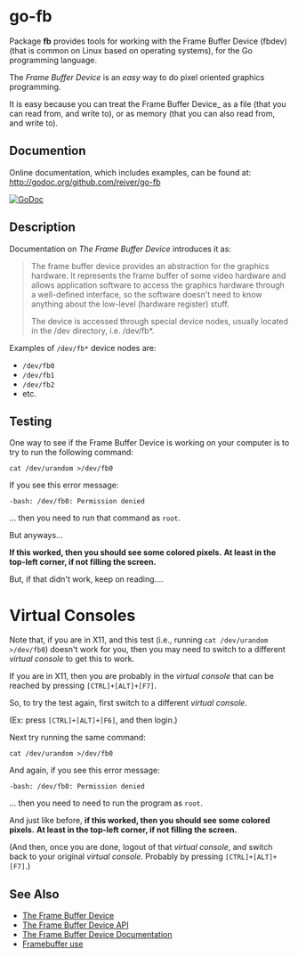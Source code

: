 # go-fb

Package **fb** provides tools for working with the Frame Buffer Device (fbdev) (that is common on Linux based on operating systems), for the Go programming language.

The _Frame Buffer Device_ is an _easy_ way to do pixel oriented graphics programming.

It is easy because you can treat the Frame Buffer Device_ as a file (that you can read from, and write to), or as memory (that you can also read from, and write to).


## Documention

Online documentation, which includes examples, can be found at: http://godoc.org/github.com/reiver/go-fb

[![GoDoc](https://godoc.org/github.com/reiver/go-fb?status.svg)](https://godoc.org/github.com/reiver/go-fb)


## Description

Documentation on _The Frame Buffer Device_ introduces it as:

> The frame buffer device provides an abstraction for the graphics hardware. It
> represents the frame buffer of some video hardware and allows application
> software to access the graphics hardware through a well-defined interface, so
> the software doesn't need to know anything about the low-level (hardware
> register) stuff.
> 
> The device is accessed through special device nodes, usually located in the
> /dev directory, i.e. /dev/fb*.

Examples of `/dev/fb*` device nodes are:

* `/dev/fb0`
* `/dev/fb1`
* `/dev/fb2`
* etc.


## Testing

One way to see if the Frame Buffer Device is working on your computer is to try to run the following command:

```
cat /dev/urandom >/dev/fb0
```

If you see this error message:
```
-bash: /dev/fb0: Permission denied
```

... then you need to run that command as `root`.


But anyways...

**If this worked, then you should see some colored pixels.**
**At least in the top-left corner, if not filling the screen.**

But, if that didn't work, keep on reading....


# Virtual Consoles

Note that, if you are in X11, and this test (i.e., running `cat /dev/urandom >/dev/fb0`) doesn't work for you, then you may need to switch to a different _virtual console_ to get this to work.

If you are in X11, then you are probably in the _virtual console_ that can be reached by pressing `[CTRL]+[ALT]+[F7]`.

So, to try the test again, first switch to a different _virtual console_.

(Ex: press `[CTRL]+[ALT]+[F6]`, and then login.)

Next try running the same command:
```
cat /dev/urandom >/dev/fb0
```

And again, if you see this error message:
```
-bash: /dev/fb0: Permission denied
```

... then you need to need to run the program as `root`.


And just like before, **if this worked, then you should see some colored pixels.**
**At least in the top-left corner, if not filling the screen.**

(And then, once you are done, logout of that _virtual console_, and switch back to your original _virtual console_.
Probably by pressing `[CTRL]+[ALT]+[F7]`.)


## See Also

* [The Frame Buffer Device](https://www.kernel.org/doc/Documentation/fb/framebuffer.txt)
* [The Frame Buffer Device API](https://www.kernel.org/doc/Documentation/fb/api.txt)
* [The Frame Buffer Device Documentation](https://www.kernel.org/doc/Documentation/fb/)
* [Framebuffer use](https://github.com/notro/fbtft/wiki/Framebuffer-use)
